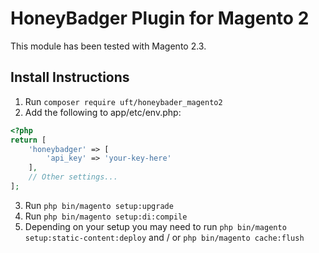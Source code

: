 # HoneyBadger Plugin for Magento 2
This module has been tested with Magento 2.3.
## Install Instructions
1. Run `composer require uft/honeybader_magento2`
2. Add the following to app/etc/env.php:
```php
<?php
return [
    'honeybadger' => [
        'api_key' => 'your-key-here'
    ],
    // Other settings...
];
```
3. Run `php bin/magento setup:upgrade`
4. Run `php bin/magento setup:di:compile`
5. Depending on your setup you may need to run `php bin/magento setup:static-content:deploy` and / or `php bin/magento cache:flush`